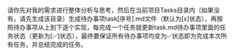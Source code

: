 请你先对我的需求进行整体分析与思考，然后在当前项目Tasks目录内（如果没有，请先生成该目录）生成待办事项task[序号].md文件（默认为[x]状态），再按照待办事项从上到下逐个实现，每完成一个任务就更新task.md待办事项里面的任务状态（更新为[✅]状态），最终要保证所有待办事项均变为✅状态即为完成本次所有任务，并总结完成的任务。
